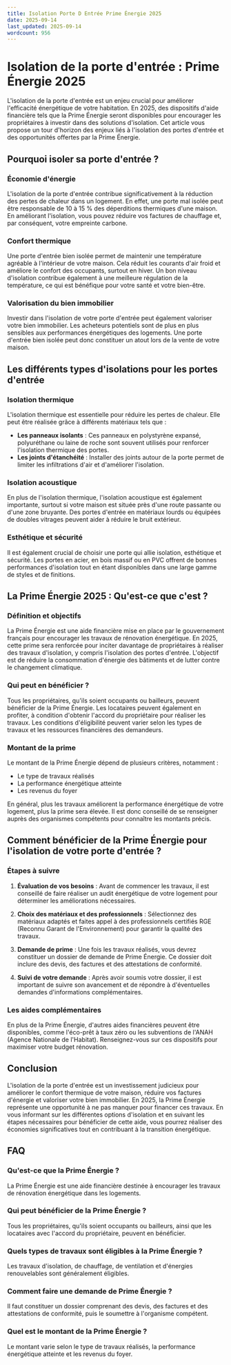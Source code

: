 ```yaml
---
title: Isolation Porte D Entrée Prime Énergie 2025
date: 2025-09-14
last_updated: 2025-09-14
wordcount: 956
---
```


# Isolation de la porte d'entrée : Prime Énergie 2025

L'isolation de la porte d'entrée est un enjeu crucial pour améliorer l'efficacité énergétique de votre habitation. En 2025, des dispositifs d'aide financière tels que la Prime Énergie seront disponibles pour encourager les propriétaires à investir dans des solutions d'isolation. Cet article vous propose un tour d'horizon des enjeux liés à l'isolation des portes d'entrée et des opportunités offertes par la Prime Énergie.

## Pourquoi isoler sa porte d'entrée ?

### Économie d'énergie

L'isolation de la porte d'entrée contribue significativement à la réduction des pertes de chaleur dans un logement. En effet, une porte mal isolée peut être responsable de 10 à 15 % des déperditions thermiques d'une maison. En améliorant l'isolation, vous pouvez réduire vos factures de chauffage et, par conséquent, votre empreinte carbone.

### Confort thermique

Une porte d'entrée bien isolée permet de maintenir une température agréable à l'intérieur de votre maison. Cela réduit les courants d'air froid et améliore le confort des occupants, surtout en hiver. Un bon niveau d'isolation contribue également à une meilleure régulation de la température, ce qui est bénéfique pour votre santé et votre bien-être.

### Valorisation du bien immobilier

Investir dans l'isolation de votre porte d'entrée peut également valoriser votre bien immobilier. Les acheteurs potentiels sont de plus en plus sensibles aux performances énergétiques des logements. Une porte d'entrée bien isolée peut donc constituer un atout lors de la vente de votre maison.

## Les différents types d'isolations pour les portes d'entrée

### Isolation thermique

L'isolation thermique est essentielle pour réduire les pertes de chaleur. Elle peut être réalisée grâce à différents matériaux tels que :

- **Les panneaux isolants** : Ces panneaux en polystyrène expansé, polyuréthane ou laine de roche sont souvent utilisés pour renforcer l'isolation thermique des portes.
- **Les joints d'étanchéité** : Installer des joints autour de la porte permet de limiter les infiltrations d'air et d'améliorer l'isolation.

### Isolation acoustique

En plus de l'isolation thermique, l'isolation acoustique est également importante, surtout si votre maison est située près d'une route passante ou d'une zone bruyante. Des portes d'entrée en matériaux lourds ou équipées de doubles vitrages peuvent aider à réduire le bruit extérieur.

### Esthétique et sécurité

Il est également crucial de choisir une porte qui allie isolation, esthétique et sécurité. Les portes en acier, en bois massif ou en PVC offrent de bonnes performances d'isolation tout en étant disponibles dans une large gamme de styles et de finitions.

## La Prime Énergie 2025 : Qu'est-ce que c'est ?

### Définition et objectifs

La Prime Énergie est une aide financière mise en place par le gouvernement français pour encourager les travaux de rénovation énergétique. En 2025, cette prime sera renforcée pour inciter davantage de propriétaires à réaliser des travaux d'isolation, y compris l'isolation des portes d'entrée. L'objectif est de réduire la consommation d'énergie des bâtiments et de lutter contre le changement climatique.

### Qui peut en bénéficier ?

Tous les propriétaires, qu'ils soient occupants ou bailleurs, peuvent bénéficier de la Prime Énergie. Les locataires peuvent également en profiter, à condition d'obtenir l'accord du propriétaire pour réaliser les travaux. Les conditions d'éligibilité peuvent varier selon les types de travaux et les ressources financières des demandeurs.

### Montant de la prime

Le montant de la Prime Énergie dépend de plusieurs critères, notamment :

- Le type de travaux réalisés
- La performance énergétique atteinte
- Les revenus du foyer

En général, plus les travaux améliorent la performance énergétique de votre logement, plus la prime sera élevée. Il est donc conseillé de se renseigner auprès des organismes compétents pour connaître les montants précis.

## Comment bénéficier de la Prime Énergie pour l'isolation de votre porte d'entrée ?

### Étapes à suivre

1. **Évaluation de vos besoins** : Avant de commencer les travaux, il est conseillé de faire réaliser un audit énergétique de votre logement pour déterminer les améliorations nécessaires.
   
2. **Choix des matériaux et des professionnels** : Sélectionnez des matériaux adaptés et faites appel à des professionnels certifiés RGE (Reconnu Garant de l'Environnement) pour garantir la qualité des travaux.

3. **Demande de prime** : Une fois les travaux réalisés, vous devrez constituer un dossier de demande de Prime Énergie. Ce dossier doit inclure des devis, des factures et des attestations de conformité.

4. **Suivi de votre demande** : Après avoir soumis votre dossier, il est important de suivre son avancement et de répondre à d'éventuelles demandes d'informations complémentaires.

### Les aides complémentaires

En plus de la Prime Énergie, d'autres aides financières peuvent être disponibles, comme l'éco-prêt à taux zéro ou les subventions de l'ANAH (Agence Nationale de l'Habitat). Renseignez-vous sur ces dispositifs pour maximiser votre budget rénovation.

## Conclusion

L'isolation de la porte d'entrée est un investissement judicieux pour améliorer le confort thermique de votre maison, réduire vos factures d'énergie et valoriser votre bien immobilier. En 2025, la Prime Énergie représente une opportunité à ne pas manquer pour financer ces travaux. En vous informant sur les différentes options d'isolation et en suivant les étapes nécessaires pour bénéficier de cette aide, vous pourrez réaliser des économies significatives tout en contribuant à la transition énergétique.

## FAQ

### Qu'est-ce que la Prime Énergie ?

La Prime Énergie est une aide financière destinée à encourager les travaux de rénovation énergétique dans les logements.

### Qui peut bénéficier de la Prime Énergie ?

Tous les propriétaires, qu'ils soient occupants ou bailleurs, ainsi que les locataires avec l'accord du propriétaire, peuvent en bénéficier.

### Quels types de travaux sont éligibles à la Prime Énergie ?

Les travaux d'isolation, de chauffage, de ventilation et d'énergies renouvelables sont généralement éligibles.

### Comment faire une demande de Prime Énergie ?

Il faut constituer un dossier comprenant des devis, des factures et des attestations de conformité, puis le soumettre à l'organisme compétent.

### Quel est le montant de la Prime Énergie ?

Le montant varie selon le type de travaux réalisés, la performance énergétique atteinte et les revenus du foyer.